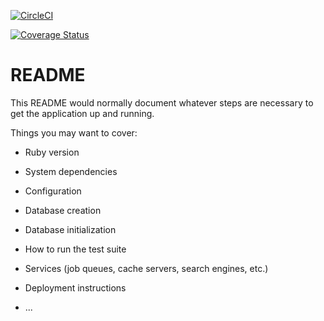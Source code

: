 [![CircleCI](https://circleci.com/gh/teencode-org/teencode-backend/tree/master.svg?style=svg)](https://circleci.com/gh/teencode-org/teencode-backend/tree/master)

[![Coverage Status](https://coveralls.io/repos/github/teencode-org/teencode-backend/badge.svg)](https://coveralls.io/github/teencode-org/teencode-backend)

# README

This README would normally document whatever steps are necessary to get the
application up and running.

Things you may want to cover:

* Ruby version

* System dependencies

* Configuration

* Database creation

* Database initialization

* How to run the test suite

* Services (job queues, cache servers, search engines, etc.)

* Deployment instructions

* ...
